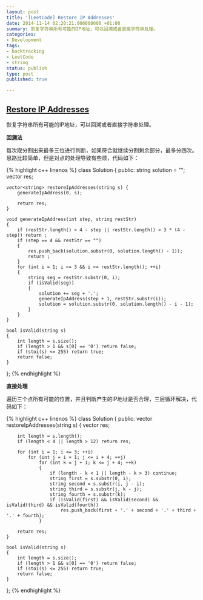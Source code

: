 ```yaml
---
layout: post
title: '[LeetCode] Restore IP Addresses'
date: 2014-11-14 02:20:21.000000000 +01:00
summary: 恢复字符串所有可能的IP地址，可以回溯或者直接字符串处理。
categories:
- Development
tags:
- backtracking
- LeetCode
- string
status: publish
type: post
published: true

---
```

## [Restore IP Addresses](https://oj.leetcode.com/problems/restore-ip-addresses/)

恢复字符串所有可能的IP地址，可以回溯或者直接字符串处理。

**回溯法**

每次取分割出来最多三位进行判断，如果符合就继续分割剩余部分，最多分四次。思路比较简单，但是对点的处理导致有些烦，代码如下：

{% highlight c++ linenos %}
class Solution {
public:
    string solution = "";
    vector<string> res;

    vector<string> restoreIpAddresses(string s) {
        generateIpAddress(0, s);

        return res;
    }

    void generateIpAddress(int step, string restStr)
    {
        if (restStr.length() < 4 - step || restStr.length() > 3 * (4 - step)) return ;
        if (step == 4 && restStr == "")
        {
            res.push_back(solution.substr(0, solution.length() - 1));
            return ;
        }
        for (int i = 1; i <= 3 && i <= restStr.length(); ++i)
        {
            string seg = restStr.substr(0, i);
            if (isValid(seg))
            {
                solution += seg + '.';
                generateIpAddress(step + 1, restStr.substr(i));
                solution = solution.substr(0, solution.length() - i - 1);
            }
        }
    }

    bool isValid(string s)
    {
        int length = s.size();
        if (length > 1 && s[0] == '0') return false;
        if (stoi(s) <= 255) return true;
        return false;
    }
};
{% endhighlight %}


**直接处理**

遍历三个点所有可能的位置，并且判断产生的IP地址是否合理，三层循环解决，代码如下：

{% highlight c++ linenos %}
class Solution {
public:
    vector<string> restoreIpAddresses(string s) {
        vector<string> res;

        int length = s.length();
        if (length < 4 || length > 12) return res;

        for (int i = 1; i <= 3; ++i)
            for (int j = i + 1; j <= i + 4; ++j)
                for (int k = j + 1; k <= j + 4; ++k)
                {
                    if (length - k < 1 || length - k > 3) continue;
                    string first = s.substr(0, i);
                    string second = s.substr(i, j - i);
                    string third = s.substr(j, k - j);
                    string fourth = s.substr(k);
                    if (isValid(first) && isValid(second) && isValid(third) && isValid(fourth))
                        res.push_back(first + '.' + second + '.' + third + '.' + fourth);
                }

        return res;
    }

    bool isValid(string s)
    {
        int length = s.size();
        if (length > 1 && s[0] == '0') return false;
        if (stoi(s) <= 255) return true;
        return false;
    }
};
{% endhighlight %}